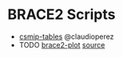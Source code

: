 # BRACE2 Scripts

- [csmip-tables](csmip-tables) @claudioperez
- TODO [brace2-plot](brace2-plot) [source](https://stackoverflow.com/questions/35851201/how-can-i-share-matplotlib-style)
